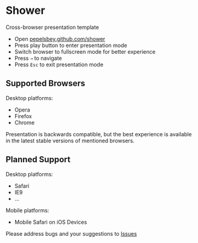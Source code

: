 # Shower
Сross-browser presentation template

* Open [pepelsbey.github.com/shower](http://pepelsbey.github.com/shower/)
* Press play button to enter presentation mode
* Switch browser to fullscreen mode for better experience
* Press `→` to navigate
* Press `Esc` to exit presentation mode

## Supported Browsers

Desktop platforms:

* Opera
* Firefox
* Chrome

Presentation is backwards compatible, but the best experience is available
in the latest stable versions of mentioned browsers.

## Planned Support

Desktop platforms:

* Safari
* IE9
* …

Mobile platforms:

* Mobile Safari on iOS Devices

Please address bugs and your suggestions to [Issues](http://github.com/pepelsbey/shower/issues)